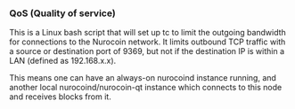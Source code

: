 ### QoS (Quality of service) ###

This is a Linux bash script that will set up tc to limit the outgoing bandwidth for connections to the Nurocoin network. It limits outbound TCP traffic with a source or destination port of 9369, but not if the destination IP is within a LAN (defined as 192.168.x.x).

This means one can have an always-on nurocoind instance running, and another local nurocoind/nurocoin-qt instance which connects to this node and receives blocks from it.
